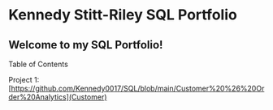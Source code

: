 # Kennedy Stitt-Riley SQL Portfolio

## Welcome to my SQL Portfolio!

Table of Contents

Project 1:[https://github.com/Kennedy0017/SQL/blob/main/Customer%20%26%20Order%20Analytics](Customer)

